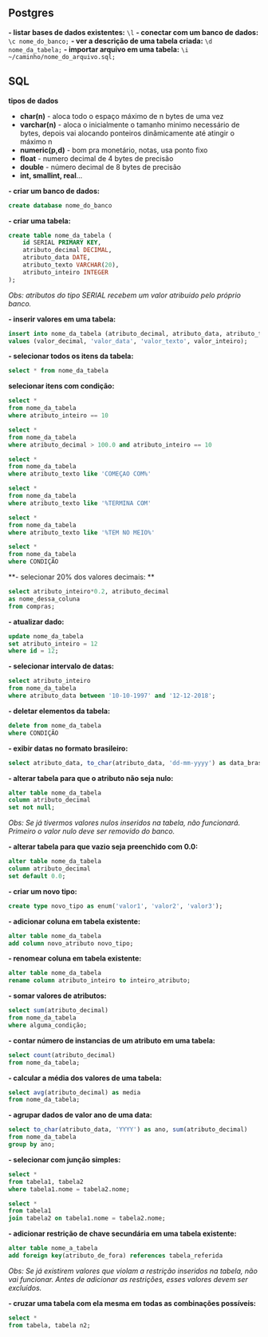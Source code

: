 ## Postgres
**- listar bases de dados existentes:** `\l`
**- conectar com um banco de dados:** `\c nome_do_banco;`
**- ver a descrição de uma tabela criada:** `\d nome_da_tabela;`
**- importar arquivo em uma tabela:** `\i ~/caminho/nome_do_arquivo.sql;`

## SQL

**tipos de dados**
- **char(n)** - aloca todo o espaço máximo de n bytes de uma vez
- **varchar(n)** - aloca o inicialmente o tamanho minimo necessário de bytes, depois vai alocando ponteiros dinâmicamente até atingir o máximo n
- **numeric(p,d)** - bom pra monetário, notas, usa ponto fixo
- **float** - numero decimal de 4 bytes de precisão
- **double** - número decimal de 8 bytes de precisão
- **int, smallint, real**...

**- criar um banco de dados:** 
```sql
create database nome_do_banco
```
**- criar uma tabela:** 
```sql
create table nome_da_tabela (
	id SERIAL PRIMARY KEY,
	atributo_decimal DECIMAL,
	atributo_data DATE,
	atributo_texto VARCHAR(20),
	atributo_inteiro INTEGER
);
```
*Obs: atributos do tipo SERIAL recebem um valor atribuido pelo próprio banco.*

**- inserir valores em uma tabela:** 
```sql
insert into nome_da_tabela (atributo_decimal, atributo_data, atributo_texto, atributo_inteiro)
values (valor_decimal, 'valor_data', 'valor_texto', valor_inteiro);
```
**- selecionar todos os itens da tabela:**
```sql
select * from nome_da_tabela
```
**selecionar itens com condição:**
```sql
select * 
from nome_da_tabela
where atributo_inteiro == 10 

select * 
from nome_da_tabela
where atributo_decimal > 100.0 and atributo_inteiro == 10

select * 
from nome_da_tabela
where atributo_texto like 'COMEÇAO COM%'

select * 
from nome_da_tabela
where atributo_texto like '%TERMINA COM'

select * 
from nome_da_tabela
where atributo_texto like '%TEM NO MEIO%'

select * 
from nome_da_tabela
where CONDIÇÃO
```

**- selecionar 20% dos valores decimais: **
```sql
select atributo_inteiro*0.2, atributo_decimal 
as nome_dessa_coluna
from compras;
```

**- atualizar dado:**
```sql
update nome_da_tabela
set atributo_inteiro = 12
where id = 12;
```

**- selecionar intervalo de datas:**
```sql
select atributo_inteiro
from nome_da_tabela
where atributo_data between '10-10-1997' and '12-12-2018';
```

**- deletar elementos da tabela:**
```sql
delete from nome_da_tabela
where CONDIÇÃO
```
**- exibir datas no formato brasileiro:**
```sql
select atributo_data, to_char(atributo_data, 'dd-mm-yyyy') as data_brasil from nome_da_tabela;
```

**- alterar tabela para que o atributo não seja nulo:**
```sql
alter table nome_da_tabela
column atributo_decimal
set not null;
```
*Obs: Se já tivermos valores nulos inseridos na tabela, não funcionará. Primeiro o valor nulo deve ser removido do banco.*

**- alterar tabela para que vazio seja preenchido com 0.0:**
```sql
alter table nome_da_tabela
column atributo_decimal
set default 0.0;
```
**- criar um novo tipo:**
```sql
create type novo_tipo as enum('valor1', 'valor2', 'valor3');
```

**- adicionar coluna em tabela existente:**
```sql
alter table nome_da_tabela
add column novo_atributo novo_tipo;
```

**- renomear coluna em tabela existente:**
```sql
alter table nome_da_tabela
rename column atributo_inteiro to inteiro_atributo;
```
**- somar valores de atributos:**
```sql
select sum(atributo_decimal)
from nome_da_tabela
where alguma_condição;
```

**- contar número de instancias de um atributo em uma tabela:**
```sql
select count(atributo_decimal)
from nome_da_tabela;
```

**- calcular a média dos valores de uma tabela:**
```sql
select avg(atributo_decimal) as media
from nome_da_tabela;
```
**- agrupar dados de valor ano de uma data:**
```sql
select to_char(atributo_data, 'YYYY') as ano, sum(atributo_decimal)
from nome_da_tabela
group by ano;
```

**- selecionar com junção simples:**
```sql
select * 
from tabela1, tabela2
where tabela1.nome = tabela2.nome;

select * 
from tabela1
join tabela2 on tabela1.nome = tabela2.nome;
```

**- adicionar restrição de chave secundária em uma tabela existente:**
```sql
alter table nome_a_tabela
add foreign key(atributo_de_fora) references tabela_referida
```
*Obs: Se já existirem valores que violam a restrição inseridos na tabela, não vai funcionar. Antes de adicionar as restrições, esses valores devem ser excluídos.*

**- cruzar uma tabela com ela mesma em todas as combinações possíveis:**
```sql
select *
from tabela, tabela n2;
```
